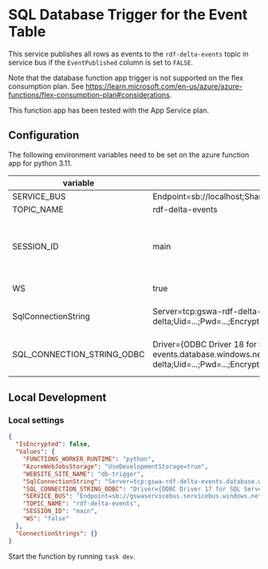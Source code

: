 # SQL Database Trigger for the Event Table

This service publishes all rows as events to the `rdf-delta-events` topic in service bus if the `EventPublished` column is set to `FALSE`.

Note that the database function app trigger is not supported on the flex consumption plan. See https://learn.microsoft.com/en-us/azure/azure-functions/flex-consumption-plan#considerations.

This function app has been tested with the App Service plan.

## Configuration

The following environment variables need to be set on the azure function app for python 3.11.

| variable                   | example value                                                                                                                                                                                     | description                                                                                                                   |
| -------------------------- | ------------------------------------------------------------------------------------------------------------------------------------------------------------------------------------------------- | ----------------------------------------------------------------------------------------------------------------------------- |
| SERVICE_BUS                | Endpoint=sb://localhost;SharedAccessKeyName=RootManageSharedAccessKey;SharedAccessKey=SAS_KEY_VALUE;                                                                                              | service bus connection string                                                                                                 |
| TOPIC_NAME                 | rdf-delta-events                                                                                                                                                                                  | name of service bus topic                                                                                                     |
| SESSION_ID                 | main                                                                                                                                                                                              | service bus session identifier. needs to be the same value as set <br> in the `SHUI_SERVICE_BUS__SESSION_ID` variable in #137 |
| WS                         | true                                                                                                                                                                                              | whether to use amqp over websockets                                                                                           |
| SqlConnectionString        | Server=tcp:gswa-rdf-delta-events.database.windows.net,1433;Database=rdf-delta;Uid=...;Pwd=...;Encrypt=yes;TrustServerCertificate=no;Connection Timeout=30;TrustServerCertificate=True;            | connection string for the database used by the function trigger                                                               |
| SQL_CONNECTION_STRING_ODBC | Driver={ODBC Driver 18 for SQL Server};Server=tcp:gswa-rdf-delta-events.database.windows.net,1433;Database=rdf-delta;Uid=...;Pwd=...;Encrypt=yes;TrustServerCertificate=no;Connection Timeout=30; | connection string for the database - requires the ODBC Driver to be 17 for python 3.10 and 18 for python 3.11                 |

## Local Development

### Local settings

```json
{
  "IsEncrypted": false,
  "Values": {
    "FUNCTIONS_WORKER_RUNTIME": "python",
    "AzureWebJobsStorage": "UseDevelopmentStorage=true",
    "WEBSITE_SITE_NAME": "db-trigger",
    "SqlConnectionString": "Server=tcp:gswa-rdf-delta-events.database.windows.net,1433;Database=rdf-delta;Uid=...;Pwd=...;Encrypt=yes;TrustServerCertificate=no;Connection Timeout=30;",
    "SQL_CONNECTION_STRING_ODBC": "Driver={ODBC Driver 17 for SQL Server};Server=tcp:gswa-rdf-delta-events.database.windows.net,1433;Database=rdf-delta;Uid=...;Pwd=...;Encrypt=yes;TrustServerCertificate=no;Connection Timeout=30;",
    "SERVICE_BUS": "Endpoint=sb://gswaservicebus.servicebus.windows.net/;SharedAccessKeyName=...;SharedAccessKey=...",
    "TOPIC_NAME": "rdf-delta-events",
    "SESSION_ID": "main",
    "WS": "false"
  },
  "ConnectionStrings": {}
}
```

Start the function by running `task dev`.
